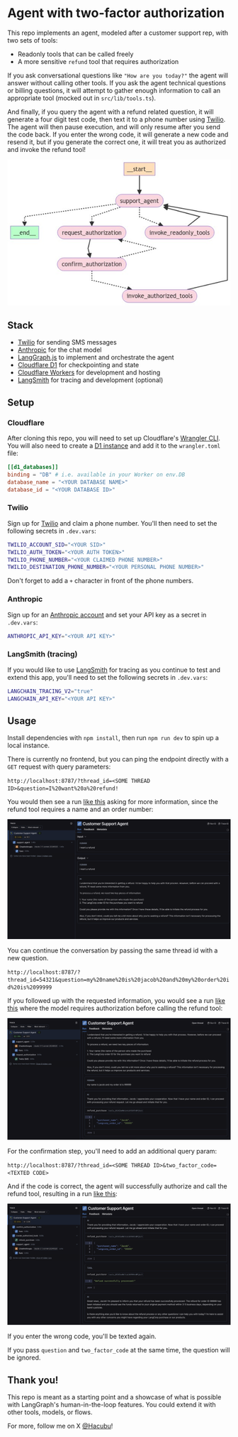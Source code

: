 # Agent with two-factor authorization

This repo implements an agent, modeled after a customer support rep, with two sets of tools:

- Readonly tools that can be called freely
- A more sensitive `refund` tool that requires authorization

If you ask conversational questions like `"How are you today?"` the agent will answer without calling other tools.
If you ask the agent technical questions or billing questions, it will attempt to gather
enough information to call an appropriate tool (mocked out in `src/lib/tools.ts`).

And finally, if you query the agent with a refund related question, it will generate a four digit test code,
then text it to a phone number using [Twilio](https://twilio.com/). The agent will then pause execution,
and will only resume after you send the code back. If you enter the wrong code, it will generate a new code and resend it,
but if you generate the correct one, it will treat you as authorized and invoke the refund tool!

![Mermaid diagram of the graph flow](/static/graph.png)

## Stack

- [Twilio](https://twilio.com) for sending SMS messages
- [Anthropic](https://anthropic.com) for the chat model
- [LangGraph.js](https://langchain-ai.github.io/langgraphjs/) to implement and orchestrate the agent
- [Cloudflare D1](https://developers.cloudflare.com/d1/) for checkpointing and state
- [Cloudflare Workers](https://developers.cloudflare.com/workers/) for development and hosting
- [LangSmith](https://docs.smith.langchain.com/) for tracing and development (optional)

## Setup

### Cloudflare

After cloning this repo, you will need to set up Cloudflare's [Wrangler CLI](https://developers.cloudflare.com/workers/get-started/guide/). You will also need to create a [D1 instance](https://developers.cloudflare.com/d1/) and add it to the `wrangler.toml` file:

```toml
[[d1_databases]]
binding = "DB" # i.e. available in your Worker on env.DB
database_name = "<YOUR DATABASE NAME>"
database_id = "<YOUR DATABASE ID>"
```

### Twilio

Sign up for [Twilio](https://twilio.com) and claim a phone number. You'll then need to set the following secrets in `.dev.vars`:

```bash
TWILIO_ACCOUNT_SID="<YOUR SID>"
TWILIO_AUTH_TOKEN="<YOUR AUTH TOKEN>"
TWILIO_PHONE_NUMBER="<YOUR CLAIMED PHONE NUMBER>"
TWILIO_DESTINATION_PHONE_NUMBER="<YOUR PERSONAL PHONE NUMBER>"
```

Don't forget to add a `+` character in front of the phone numbers.

### Anthropic

Sign up for an [Anthropic account](https://anthropic.com) and set your API key as a secret in `.dev.vars`:

```bash
ANTHROPIC_API_KEY="<YOUR API KEY>"
```

### LangSmith (tracing)

If you would like to use [LangSmith](https://docs.smith.langchain.com/) for tracing as you continue to test and extend this app, you'll need to set the following secrets in `.dev.vars`:

```bash
LANGCHAIN_TRACING_V2="true"
LANGCHAIN_API_KEY="<YOUR API KEY>"
```

## Usage

Install dependencies with `npm install`, then run `npm run dev` to spin up a local instance.

There is currently no frontend, but you can ping the endpoint directly with a `GET` request with query parameters:

`http://localhost:8787/?thread_id=<SOME THREAD ID>&question=I%20want%20a%20refund!`

You would then see a run [like this](https://smith.langchain.com/public/e7065249-7e66-4993-b66f-593115634477/r) asking for more information, since the refund tool requires a name and an order number:

![](static/initial_run.png)

You can continue the conversation by passing the same thread id with a new question.

`http://localhost:8787/?thread_id=54321&question=my%20name%20is%20jacob%20and%20my%20order%20id%20is%2099999`

If you followed up with the requested information, you would see a run [like this](https://smith.langchain.com/public/d482a470-d989-4f50-b240-f4888b58f330/r) where the model requires authorization before calling the refund tool:

![](static/followup_run.png)

For the confirmation step, you'll need to add an additional query param:

`http://localhost:8787/?thread_id=<SOME THREAD ID>&two_factor_code=<TEXTED CODE>`

And if the code is correct, the agent will successfully authorize and call the refund tool, resulting in a run [like this](https://smith.langchain.com/public/fed51729-1c37-406d-9d2d-dedc97ad876f/r):

![](static/final_result_run.png)

If you enter the wrong code, you'll be texted again.

If you pass `question` and `two_factor_code` at the same time, the question will be ignored.

## Thank you!

This repo is meant as a starting point and a showcase of what is possible with LangGraph's human-in-the-loop features.
You could extend it with other tools, models, or flows.

For more, follow me on X [@Hacubu](https://x.com/hacubu)!
